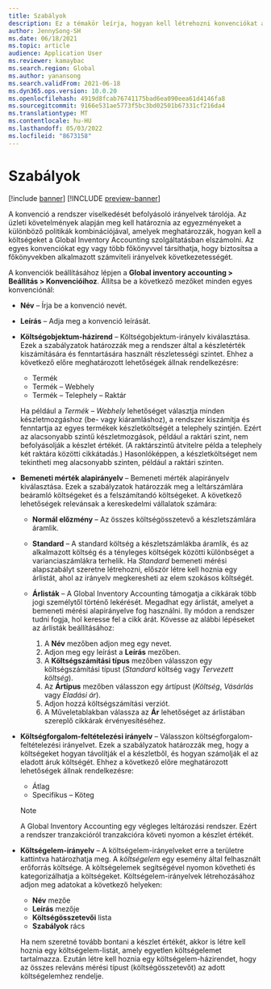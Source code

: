 ```yaml
---
title: Szabályok
description: Ez a témakör leírja, hogyan kell létrehozni konvenciókat annak megállapítására, hogy a költségeket hogyan kell elszámolni a Global Inventory Accounting szolgáltatásban.
author: JennySong-SH
ms.date: 06/18/2021
ms.topic: article
audience: Application User
ms.reviewer: kamaybac
ms.search.region: Global
ms.author: yanansong
ms.search.validFrom: 2021-06-18
ms.dyn365.ops.version: 10.0.20
ms.openlocfilehash: 4919d8fcab76741175bad6ea090eea61d4146fa8
ms.sourcegitcommit: 9166e531ae5773f5bc3bd02501b67331cf216da4
ms.translationtype: MT
ms.contentlocale: hu-HU
ms.lasthandoff: 05/03/2022
ms.locfileid: "8673158"
---
```

# <a name="conventions"></a>Szabályok

[!include [banner](../includes/banner.md)]
[!INCLUDE [preview-banner](../includes/preview-banner.md)]
<!--KFM: Preview until 4/30/2022 -->

A konvenció a rendszer viselkedését befolyásoló irányelvek tárolója. Az üzleti követelmények alapján meg kell határoznia az egyezményeket a különböző politikák kombinációjával, amelyek meghatározzák, hogyan kell a költségeket a Global Inventory Accounting szolgáltatásban elszámolni. Az egyes konvenciókat egy vagy több főkönyvvel társíthatja, hogy biztosítsa a főkönyvekben alkalmazott számviteli irányelvek következetességét.

A konvenciók beállításához lépjen a **Global inventory accounting \> Beállítás \> Konvencióihoz**. Állítsa be a következő mezőket minden egyes konvenciónál:

- **Név** – Írja be a konvenció nevét.
- **Leírás** – Adja meg a konvenció leírását.
- **Költségobjektum-házirend** – Költségobjektum-irányelv kiválasztása. Ezek a szabályzatok határozzák meg a rendszer által a készletérték kiszámítására és fenntartására használt részletességi szintet. Ehhez a következő előre meghatározott lehetőségek állnak rendelkezésre:

    - Termék
    - Termék – Webhely
    - Termék – Telephely – Raktár

    Ha például a *Termék – Webhely* lehetőséget választja minden készletmozgáshoz (be- vagy kiáramláshoz), a rendszer kiszámítja és fenntartja az egyes termékek készletköltségét a telephely szintjén. Ezért az alacsonyabb szintű készletmozgások, például a raktári szint, nem befolyásolják a készlet értékét. (A raktárszintű átvitelre példa a telephely két raktára közötti cikkátadás.) Hasonlóképpen, a készletköltséget nem tekintheti meg alacsonyabb szinten, például a raktári szinten.

- **Bemeneti mérték alapirányelv** – Bemeneti mérték alapirányelv kiválasztása. Ezek a szabályzatok határozzák meg a leltárszámlára beáramló költségeket és a felszámítandó költségeket. A következő lehetőségek relevánsak a kereskedelmi vállalatok számára:

    - **Normál előzmény** – Az összes költségösszetevő a készletszámlára áramlik.
    - **Standard** – A standard költség a készletszámlákba áramlik, és az alkalmazott költség és a tényleges költségek közötti különbséget a varianciaszámlákra terhelik. Ha *Standard* bemeneti mérési alapszabályt szeretne létrehozni, először létre kell hoznia egy árlistát, ahol az irányelv megkeresheti az elem szokásos költségét.
    - **Árlisták** – A Global Inventory Accounting támogatja a cikkárak több jogi személytől történő lekérését. Megadhat egy árlistát, amelyet a bemeneti mérési alapirányelve fog használni. Ily módon a rendszer tudni fogja, hol keresse fel a cikk árát. Kövesse az alábbi lépéseket az árlisták beállításához:

        1. A **Név** mezőben adjon meg egy nevet.
        1. Adjon meg egy leírást a **Leírás** mezőben.
        1. A **Költségszámítási típus** mezőben válasszon egy költségszámítási típust (*Standard* költség vagy *Tervezett költség*).
        1. Az **Ártípus** mezőben válasszon egy ártípust (*Költség*, *Vásárlás* vagy *Eladási ár*).
        1. Adjon hozzá költségszámítási verziót.
        1. A Műveletablakban válassza az **Ár** lehetőséget az árlistában szereplő cikkárak érvényesítéséhez.

- **Költségforgalom-feltételezési irányelv** – Válasszon költségforgalom-feltételezési irányelvet. Ezek a szabályzatok határozzák meg, hogy a költségeket hogyan távolítják el a készletből, és hogyan számolják el az eladott áruk költségét. Ehhez a következő előre meghatározott lehetőségek állnak rendelkezésre:

    - Átlag
    - Specifikus – Köteg

    > [!NOTE]
    > A Global Inventory Accounting egy végleges leltározási rendszer. Ezért a rendszer tranzakcióról tranzakcióra követi nyomon a készlet értékét.

- **Költségelem-irányelv** – A költségelem-irányelveket erre a területre kattintva határozhatja meg. A *költségelem* egy esemény által felhasznált erőforrás költsége. A költségelemek segítségével nyomon követheti és kategorizálhatja a költségeket. Költségelem-irányelvek létrehozásához adjon meg adatokat a következő helyeken:

    - **Név** mezőe
    - **Leírás** mezője
    - **Költségösszetevői** lista
    - **Szabályok** rács

    Ha nem szeretné tovább bontani a készlet értékét, akkor is létre kell hoznia egy költségelem-listát, amely egyetlen költségelemet tartalmazza. Ezután létre kell hoznia egy költségelem-házirendet, hogy az összes releváns mérési típust (költségösszetevőt) az adott költségelemhez rendelje.
